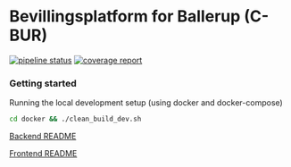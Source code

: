 # Bevillingsplatform for Ballerup (C-BUR)
[![pipeline status](https://gitlab.magenta.dk/resource_management/bevillingsplatform/badges/develop/pipeline.svg)](https://gitlab.magenta.dk/resource_management/bevillingsplatform/commits/develop)
[![coverage report](https://gitlab.magenta.dk/resource_management/bevillingsplatform/badges/develop/coverage.svg)](https://gitlab.magenta.dk/resource_management/bevillingsplatform/commits/develop)

### Getting started

Running the local development setup (using docker and docker-compose)
```bash
cd docker && ./clean_build_dev.sh
```

[Backend README](backend/README)

[Frontend README](frontend/README)
